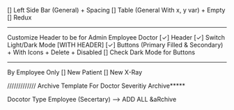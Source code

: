 [] Left Side Bar (General) + Spacing
[] Table (General With x, y var) + Empty
[] Redux

---

Customize Header to be for Admin Employee Doctor
[✓] Header
[✓] Switch Light/Dark Mode [WITH HEADER]
[✓] Buttons (Primary Filled & Secondary) + With Icons + Delete + Disabled
[] Check Dark Mode for Buttons

---

By Employee Only
[] New Patient
[] New X-Ray

/////////////
Archive
Template For Doctor
Severitiy
Archive**\***

Docotor Type
Employee (Secertary) --> ADD ALL &aRchive
